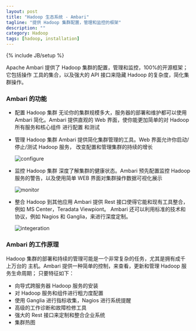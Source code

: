 ```yaml
---
layout: post
title: "Hadoop 生态系统 - Ambari"
tagline: "提供 Hadoop 集群配置，管理和监控的框架"
description: ""
category: Hadoop
tags: [hadoop, installation]
---
```

{% include JB/setup %}

Apache Ambari 提供了 Hadoop 集群的配置，管理和监控，100%的开源框架；它包括操作
工具的集合，以及强大的 API 接口来隐藏 Hadoop 的复杂度，简化集群操作。

### Ambari 的功能

+ 配置 Hadoop 集群
    无论你的集群规模多大，服务器的部署和维护都可以使用 Ambari 简化。Ambari 
    提供直观的 Web 界面，使你能更加简单的对 Hadoop 所有服务和核心组件 进行配置
    和测试

+ 管理 Hadoop 集群
    Ambari 提供简化集群管理的工具。Web 界面允许你启动/停止/测试 Hadoop 服务，
    改变配置和管理集群的持续的增长

    ![configure](http://hortonworks.com/wp-content/uploads/2013/01/ambari-hdfs.jpg)

+ 监控 Hadoop 集群
    深度了解集群的健康状态。Ambari 预先配置监控 Hadoop 服务的警告，以及使用简单
    WEB 界面对集群操作数据可视化展示

    ![monitor](http://hortonworks.com/wp-content/uploads/2013/01/ambari-metrics.jpg)

+ 整合 Hadoop 到其他应用
    Ambari 提供 Rest 接口使得它能和现有工具整合，例如 MS Center，Teradata Viewpiont。
    Ambari 还可以利用标准的技术和协议，例如 Nagios 和 Ganglia，来进行深度定制。

    ![integeration](http://hortonworks.com/wp-content/uploads/2013/02/ambari-jobs-swim-dag.jpeg)

### Ambari 的工作原理

Hadoop 集群的部署和持续的管理可能是一个非常复杂的任务，尤其是拥有成千上万台的
主机。Ambari 提供一种简单的控制，来查看，更新和管理 Hadoop 服务生命周期；
只要特征如下：

+ 向导式跨服务器 Hadoop 服务的安装
+ 对 Hadoop 服务和组件进行粗力度配置
+ 使用 Ganglia 进行指标收集，Nagios 进行系统提醒
+ 高级的工作诊断和故障检修工具
+ 强大的 Rest 接口来定制和整合企业系统
+ 集群热图
